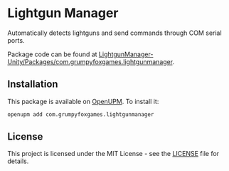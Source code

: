 # Lightgun Manager

Automatically detects lightguns and send commands through COM serial ports.

Package code can be found at [LightgunManager-Unity/Packages/com.grumpyfoxgames.lightgunmanager](https://github.com/tales-sampaio/lightgun-manager/tree/main/LightgunManager-Unity/Packages/com.grumpyfoxgames.lightgunmanager).

## Installation

This package is available on [OpenUPM](https://openupm.com). To install it:
```bash
openupm add com.grumpyfoxgames.lightgunmanager
```

## License

This project is licensed under the MIT License - see the [LICENSE](LICENSE) file for details.
